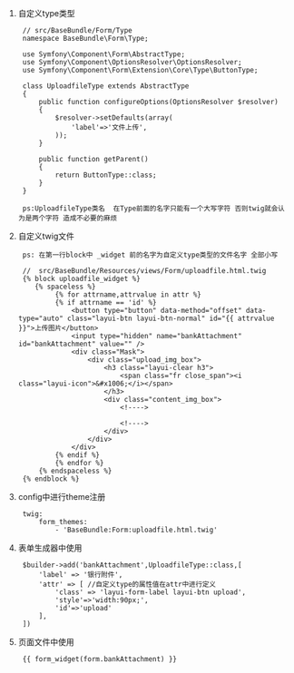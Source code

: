 1. 自定义type类型

		// src/BaseBundle/Form/Type
		namespace BaseBundle\Form\Type;
		
		use Symfony\Component\Form\AbstractType;
		use Symfony\Component\OptionsResolver\OptionsResolver;
		use Symfony\Component\Form\Extension\Core\Type\ButtonType;
		
		class UploadfileType extends AbstractType
		{
		    public function configureOptions(OptionsResolver $resolver)
		    {
		        $resolver->setDefaults(array(
		            'label'=>'文件上传',
		        ));
		    }
		
		    public function getParent()
		    {
		        return ButtonType::class;
		    }
		}

		ps:UploadfileType类名  在Type前面的名字只能有一个大写字符 否则twig就会认为是两个字符 造成不必要的麻烦

2. 自定义twig文件


		ps: 在第一行block中 _widget 前的名字为自定义type类型的文件名字 全部小写
			
		//  src/BaseBundle/Resources/views/Form/uploadfile.html.twig
		{% block uploadfile_widget %}
		   {% spaceless %}
		        {% for attrname,attrvalue in attr %}
	       		{% if attrname == 'id' %}
	       			<button type="button" data-method="offset" data-type="auto" class="layui-btn layui-btn-normal" id="{{ attrvalue }}">上传图片</button>
	        		<input type="hidden" name="bankAttachment" id="bankAttachment" value="" />
	        		<div class="Mask">
	        			<div class="upload_img_box">
	        				<h3 class="layui-clear h3">
	        					<span class="fr close_span"><i class="layui-icon">&#x1006;</i></span>
	        				</h3>
	        				<div class="content_img_box">
	        					<!---->
	
	        					<!---->
	        				</div>
	        			</div>
	        		</div>
	       		{% endif %}
		        {% endfor %}
		    {% endspaceless %}
		{% endblock %}	

3. config中进行theme注册


		twig:
		    form_themes:
		        - 'BaseBundle:Form:uploadfile.html.twig'

4. 表单生成器中使用

	    $builder->add('bankAttachment',UploadfileType::class,[
	        'label' => '银行附件',
	        'attr' => [ //自定义type的属性值在attr中进行定义
	            'class' => 'layui-form-label layui-btn upload',
	            'style'=>'width:90px;',
	            'id'=>'upload'
	        ],
	    ])

5. 页面文件中使用

		{{ form_widget(form.bankAttachment) }}
		
